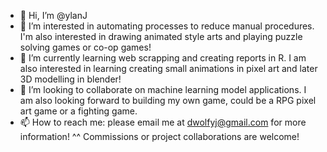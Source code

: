 - 👋 Hi, I’m @ylanJ
- 👀 I’m interested in automating processes to reduce manual procedures. I'm also interested in drawing animated style arts and playing puzzle solving games or co-op games!
- 🌱 I’m currently learning web scrapping and creating reports in R. I am also interested in learning creating small animations in pixel art and later 3D modelling in blender!
- 💞️ I’m looking to collaborate on machine learning model applications. I am also looking forward to building my own game, could be a RPG pixel art game or a fighting game.
- 📫 How to reach me: please email me at dwolfyj@gmail.com for more information! ^^ Commissions or project collaborations are welcome!

<!---
ylanJ/ylanJ is a ✨ special ✨ repository because its `README.md` (this file) appears on your GitHub profile.
You can click the Preview link to take a look at your changes.
--->
